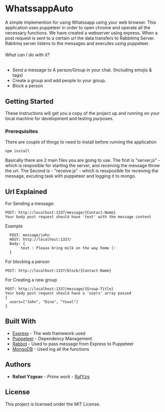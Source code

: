 # WhatssappAuto

A simple implemention for using Whatssapp using your web browser.
This application uses puppeteer in order to open chrome and operate all the necessary functions.
We have created a webserver using express. When a post request is sent to a certain url the data transfers to Rabbitmq Server.
Rabitmq server listens to the messages and executes using puppeteer. 


###### What can I do with it?
- Send a message to A person/Group in your chat. (Including emojis & tags)
- Create a group and add people to your group.
- Block a person


## Getting Started

These instructions will get you a copy of the project up and running on your local machine for development and testing purposes. 

### Prerequisites

There are couple of things to need to install before running the application
```
npm install
```

Basically there are 2 main files you are going to use. 
The first is "server.js" - which is resposible for starting the server, and receiving the message throw the url.
The Second is - "receive.js" - which is ressposible for receiving the message, excuting task with puppeteer and logging it to mongo.

## Url Explained

For Sending a message: 
```
POST: http://localhost:1337/message/{Contact-Name}
Your body post request should have 'text' with the message content
```
Example 
```
  POST: message/john
  HOST: http://localhost:1337/
  Body: {
       text : Please bring milk on the way home (:
  }
```

For blocking a person
```
POST: http://localhost:1337/block/{Contact-Name}
```

For Creating a new group
```
POST: http://localhost:1337/message/{Group-Title}
Your body post request should have a 'users' array passed
{
  users=["John", "Dina", "Yuval"]
}
```

## Built With

* [Express](https://expressjs.com/) - The web framework used
* [Puppeteer](https://github.com/GoogleChrome/puppeteer) - Dependency Management
* [Rabbot](https://github.com/arobson/rabbot) - Used to pass message from Express to Puppeteer
* [MongoDB](https://github.com/mongodb/node-mongodb-native) - Used log all the functions

## Authors

* **Rafael Yzgeav** - *Prime work* - [RafYzg](https://github.com/RafYzg)


## License

This project is licensed under the MIT License.

